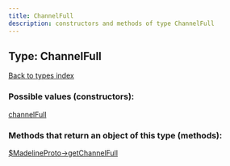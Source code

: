 ```yaml
---
title: ChannelFull
description: constructors and methods of type ChannelFull
---
```

## Type: ChannelFull  
[Back to types index](index.md)



### Possible values (constructors):

[channelFull](../constructors/channelFull.md)  



### Methods that return an object of this type (methods):

[$MadelineProto->getChannelFull](../methods/getChannelFull.md)  



